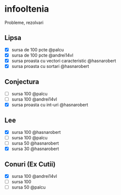 # infooltenia
Probleme, rezolvari

## Lipsa

- [x] sursa de 100 pcte @palcu
- [x] sursa de 100 pcte @andrei14vl
- [x] sursa proasta cu vectori caracteristic @hasnarobert
- [x] sursa proasta cu sortari @hasnarobert

## Conjectura

- [ ] sursa 100 @palcu
- [ ] sursa 100 @andrei14vl
- [x] sursa proasta cu int-uri @hasnarobert

## Lee

- [x] sursa 100 @hasnarobert
- [ ] sursa 100 @palcu
- [ ] sursa 50 @hasnarobert
- [x] sursa 30 @hasnarobert

## Conuri (Ex Cutii)

- [x] sursa 100 @andrei14vl
- [ ] sursa 100
- [ ] sursa 50 @palcu 
